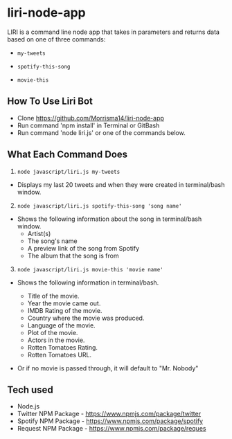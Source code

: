 # liri-node-app
LIRI is a command line node app that takes in parameters and returns data based on one of three commands:

  * `my-tweets`

  * `spotify-this-song`

  * `movie-this`

## How To Use Liri Bot

- Clone https://github.com/Morrisma14/liri-node-app
- Run command 'npm install' in Terminal or GitBash
- Run command 'node liri.js' or one of the commands below.

## What Each Command Does

1. `node javascript/liri.js my-tweets`

  * Displays my last 20 tweets and when they were created in terminal/bash window.

2. `node javascript/liri.js spotify-this-song 'song name'`

  * Shows the following information about the song in terminal/bash window.
    * Artist(s)
    * The song's name
    * A preview link of the song from Spotify
    * The album that the song is from

3. `node javascript/liri.js movie-this 'movie name'`

  * Shows the following information in terminal/bash.

    * Title of the movie.
    * Year the movie came out.
    * IMDB Rating of the movie.
    * Country where the movie was produced.
    * Language of the movie.
    * Plot of the movie.
    * Actors in the movie.
    * Rotten Tomatoes Rating.
    * Rotten Tomatoes URL.

  * Or if no movie is passed through, it will default to "Mr. Nobody"

## Tech used
- Node.js
- Twitter NPM Package - https://www.npmjs.com/package/twitter
- Spotify NPM Package - https://www.npmjs.com/package/spotify
- Request NPM Package - https://www.npmjs.com/package/reques

